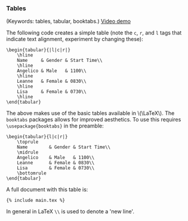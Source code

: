 ### Tables

(Keywords: tables, tabular, booktabs.)
[Video demo](https://www.youtube.com/watch?v=bSIAUkCD948)

The following code creates a simple table (note the `c`, `r`, and `l` tags that
indicate text alignment, experiment by changing these):

```language-latex
\begin{tabular}{|l|c|r|}
	\hline
	Name     & Gender & Start Time\\
	\hline
	Angelico & Male   & 1100\\
	\hline
	Leanne   & Female & 0830\\
	\hline
	Lisa     & Female & 0730\\
	\hline
\end{tabular}
```

The above makes use of the basic tables available in \\(\LaTeX\\). The
`booktabs` packages allows for improved aesthetics. To use this requires
`\usepackage{booktabs}` in the preamble:

```language-latex
\begin{tabular}{l|c|r|}
	\toprule
	Name        & Gender & Start Time\\
	\midrule
	Angelico    & Male   & 1100\\
	Leanne      & Female & 0830\\
	Lisa        & Female & 0730\\
	\bottomrule
\end{tabular}
```

A full document with this table is:

```language-latex
{% include main.tex %}
```

In general in LaTeX `\\` is used to denote a 'new line'.
